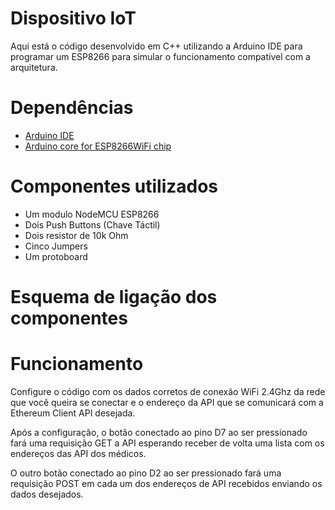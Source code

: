 # Dispositivo IoT

Aqui está o código desenvolvido em C++ utilizando a Arduino IDE para programar um ESP8266 para simular o funcionamento compatível com a arquitetura.

# Dependências

* [Arduino IDE](https://docs.arduino.cc/software/ide-v2)
* [Arduino core for ESP8266WiFi chip](https://github.com/esp8266/Arduino)

# Componentes utilizados

* Um modulo NodeMCU ESP8266
* Dois Push Buttons (Chave Táctil)
* Dois resistor de 10k Ohm
* Cinco Jumpers
* Um protoboard

# Esquema de ligação dos componentes

# Funcionamento

Configure o código com os dados corretos de conexão WiFi 2.4Ghz da rede que você queira se conectar e o endereço da API que se comunicará com a Ethereum Client API desejada.

Após a configuração, o botão conectado ao pino D7 ao ser pressionado fará uma requisição GET a API esperando receber de volta uma lista com os endereços das API dos médicos.

O outro botão conectado ao pino D2 ao ser pressionado fará uma requisição POST em cada um dos endereços de API recebidos enviando os dados desejados.